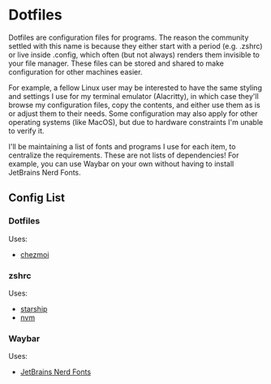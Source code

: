 # Dotfiles

Dotfiles are configuration files for programs. 
The reason the community settled with this name is because they either start with a period (e.g. .zshrc) 
or live inside .config, which often (but not always) renders them invisible to your file manager. 
These files can be stored and shared to make configuration for other machines easier.

For example, a fellow Linux user may be interested to have the same styling and settings I use for my terminal
emulator (Alacritty), in which case they'll browse my configuration files, copy the contents, and either use them
as is or adjust them to their needs. Some configuration may also apply for other operating systems (like MacOS),
but due to hardware constraints I'm unable to verify it.

I'll be maintaining a list of fonts and programs I use for each item, to centralize the requirements.
These are not lists of dependencies! For example, you can use Waybar on your own without having to
install JetBrains Nerd Fonts.

## Config List
### Dotfiles
Uses:
- [chezmoi](https://www.chezmoi.io/)

### zshrc
Uses:
- [starship](https://starship.rs/)
- [nvm](https://github.com/nvm-sh/nvm)

### Waybar
Uses:
- [JetBrains Nerd Fonts](https://www.nerdfonts.com/font-downloads)
